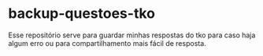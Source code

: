 # backup-questoes-tko
Esse repositório serve para guardar minhas respostas do tko para caso haja algum erro ou para compartilhamento mais fácil de resposta.
